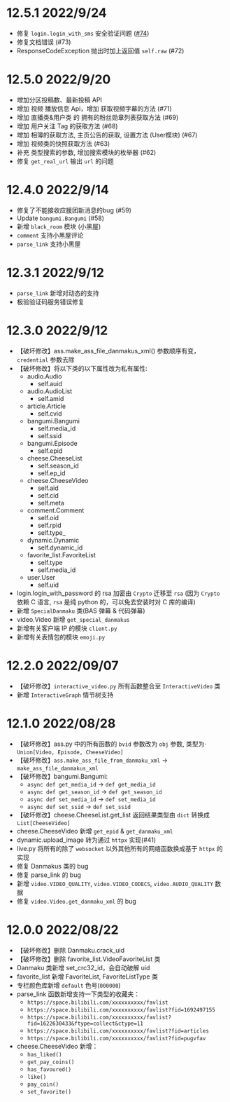 # 12.5.1 2022/9/24

- 修复 `login.login_with_sms` 安全验证问题 ([#74](https://github.com/Nemo2011/bilibili-api/issues/74))
- 修复文档错误 (#73)
- ResponseCodeException 抛出时加上返回值 `self.raw` (#72)

# 12.5.0 2022/9/20

- 增加分区投稿数、最新投稿 API
- 增加 视频 播放信息 Api，增加 获取视频字幕的方法 (#71)
- 增加 直播类&用户类 的 拥有的粉丝勋章列表获取方法 (#69)
- 增加 用户关注 Tag 的获取方法 (#68)
- 增加 相簿的获取方法, 主页公告的获取, 设置方法 (User模块) (#67)
- 增加 视频类的快照获取方法 (#63)
- 补充 类型搜索的参数, 增加搜索模块的枚举器 (#62)
- 修复 `get_real_url` 输出 `url` 的问题

# 12.4.0 2022/9/14

- 修复了不能接收应援团新消息的bug (#59)
- Update `bangumi.Bangumi` (#58)
- 新增 `black_room` 模块 (小黑屋)
- `comment` 支持小黑屋评论
- `parse_link` 支持小黑屋

# 12.3.1 2022/9/12

- `parse_link` 新增对动态的支持
- 极验验证码服务错误修复

# 12.3.0 2022/9/12

- 【破坏修改】ass.make_ass_file_danmakus_xml() 参数顺序有变，`credential` 参数去除
- 【破坏修改】将以下类的以下属性改为私有属性: 
  - audio.Audio
    - self.auid
  - audio.AudioList
    - self.amid
  - article.Article
    - self.cvid
  - bangumi.Bangumi
    - self.media_id
    - self.ssid
  - bangumi.Episode
    - self.epid
  - cheese.CheeseList
    - self.season_id
    - self.ep_id
  - cheese.CheeseVideo
    - self.aid
    - self.cid
    - self.meta
  - comment.Comment
    - self.oid
    - self.rpid
    - self.type_
  - dynamic.Dynamic
    - self.dynamic_id
  - favorite_list.FavoriteList
    - self.type
    - self.media_id
  - user.User
    - self.uid
- login.login_with_password 的 rsa 加密由 `Crypto` 迁移至 `rsa` (因为 `Crypto` 依赖 C 语言, `rsa` 是纯 python 的，可以免去安装时对 C 库的编译)
- 新增 `SpecialDanmaku` 类(BAS 弹幕 & 代码弹幕)
- video.Video 新增 `get_special_danmakus`
- 新增有关客户端 IP 的模块 `client.py`
- 新增有关表情包的模块 `emoji.py`


# 12.2.0 2022/09/07

- 【破坏修改】`interactive_video.py` 所有函数整合至 `InteractiveVideo` 类
- 新增 `InteractiveGraph` 情节树支持

# 12.1.0 2022/08/28

- 【破坏修改】ass.py 中的所有函数的 `bvid` 参数改为 `obj` 参数, 类型为· `Union[Video, Episode, CheeseVideo]`
- 【破坏修改】`ass.make_ass_file_from_danmaku_xml` -> `make_ass_file_danmakus_xml`
- 【破坏修改】bangumi.Bangumi: 
  - `async def get_media_id` -> `def get_media_id`
  - `async def get_season_id` -> `def get_season_id`
  - `async def set_media_id` -> `def set_media_id`
  - `async def set_ssid` -> `def set_ssid`
- 【破坏修改】cheese.CheeseList.get_list 返回结果类型由 `dict` 转换成 `List[CheeseVideo]`
- cheese.CheeseVideo 新增 `get_epid` & `get_danmaku_xml`
- dynamic.upload_image 转为通过 `httpx` 实现(#41)
- live.py 将所有的除了 `websocket` 以外其他所有的网络函数换成基于 `httpx` 的实现
- 修复 Danmakus 类的 bug
- 修复 parse_link 的 bug
- 新增 `video.VIDEO_QUALITY`, `video.VIDEO_CODECS`, `video.AUDIO_QUALITY` 数据
- 修复 `video.Video.get_danmaku_xml` 的 bug

# 12.0.0 2022/08/22

- 【破坏修改】删除 Danmaku.crack_uid
- 【破坏修改】删除 favorite_list.VideoFavoriteList 类
- Danmaku 类新增 set_crc32_id，会自动破解 uid
- favorite_list 新增 FavoriteList, FavoriteListType 类
- 专栏颜色库新增 `default` 色号(`000000`)
- parse_link 函数新增支持一下类型的收藏夹：
  - `https://space.bilibili.com/xxxxxxxxxx/favlist`
  - `https://space.bilibili.com/xxxxxxxxxx/favlist?fid=1692497155`
  - `https://space.bilibili.com/xxxxxxxxxx/favlist?fid=1622630433&ftype=collect&ctype=11`
  - `https://space.bilibili.com/xxxxxxxxxx/favlist?fid=articles`
  - `https://space.bilibili.com/xxxxxxxxxx/favlist?fid=pugvfav`
- cheese.CheeseVideo 新增：
  - `has_liked()`
  - `get_pay_coins()`
  - `has_favoured()`
  - `like()`
  - `pay_coin()`
  - `set_favorite()`
